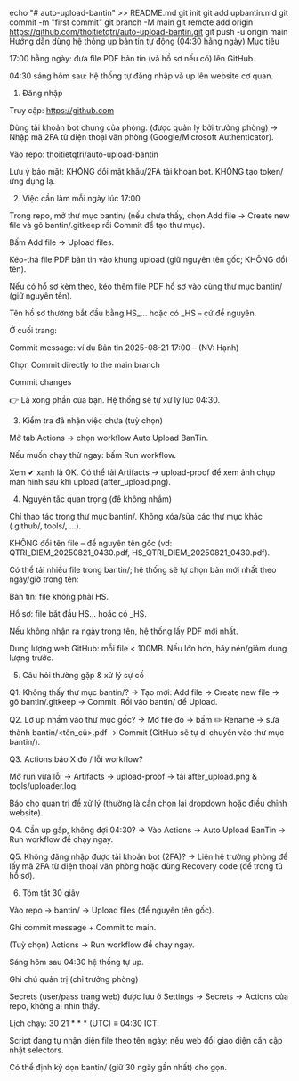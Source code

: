 echo "# auto-upload-bantin" >> README.md
git init
git add upbantin.md
git commit -m "first commit"
git branch -M main
git remote add origin https://github.com/thoitietqtri/auto-upload-bantin.git
git push -u origin main
Hướng dẫn dùng hệ thống up bản tin tự động (04:30 hằng ngày)
Mục tiêu

17:00 hằng ngày: đưa file PDF bản tin (và hồ sơ nếu có) lên GitHub.

04:30 sáng hôm sau: hệ thống tự đăng nhập và up lên website cơ quan.

1) Đăng nhập

Truy cập: https://github.com

Dùng tài khoản bot chung của phòng: (được quản lý bởi trưởng phòng)
→ Nhập mã 2FA từ điện thoại văn phòng (Google/Microsoft Authenticator).

Vào repo: thoitietqtri/auto-upload-bantin

Lưu ý bảo mật: KHÔNG đổi mật khẩu/2FA tài khoản bot. KHÔNG tạo token/ứng dụng lạ.

2) Việc cần làm mỗi ngày lúc 17:00

Trong repo, mở thư mục bantin/
(nếu chưa thấy, chọn Add file → Create new file và gõ bantin/.gitkeep rồi Commit để tạo thư mục).

Bấm Add file → Upload files.

Kéo-thả file PDF bản tin vào khung upload (giữ nguyên tên gốc; KHÔNG đổi tên).

Nếu có hồ sơ kèm theo, kéo thêm file PDF hồ sơ vào cùng thư mục bantin/ (giữ nguyên tên).

Tên hồ sơ thường bắt đầu bằng HS_… hoặc có _HS – cứ để nguyên.

Ở cuối trang:

Commit message: ví dụ Bản tin 2025-08-21 17:00 – (NV: Hạnh)

Chọn Commit directly to the main branch

Commit changes

👉 Là xong phần của bạn. Hệ thống sẽ tự xử lý lúc 04:30.

3) Kiểm tra đã nhận việc chưa (tuỳ chọn)

Mở tab Actions → chọn workflow Auto Upload BanTin.

Nếu muốn chạy thử ngay: bấm Run workflow.

Xem ✔ xanh là OK. Có thể tải Artifacts → upload-proof để xem ảnh chụp màn hình sau khi upload (after_upload.png).

4) Nguyên tắc quan trọng (để không nhầm)

Chỉ thao tác trong thư mục bantin/.
Không xóa/sửa các thư mục khác (.github/, tools/, …).

KHÔNG đổi tên file – để nguyên tên gốc (vd: QTRI_DIEM_20250821_0430.pdf, HS_QTRI_DIEM_20250821_0430.pdf).

Có thể tải nhiều file trong bantin/; hệ thống sẽ tự chọn bản mới nhất theo ngày/giờ trong tên:

Bản tin: file không phải HS.

Hồ sơ: file bắt đầu HS… hoặc có _HS.

Nếu không nhận ra ngày trong tên, hệ thống lấy PDF mới nhất.

Dung lượng web GitHub: mỗi file < 100MB. Nếu lớn hơn, hãy nén/giảm dung lượng trước.

5) Câu hỏi thường gặp & xử lý sự cố

Q1. Không thấy thư mục bantin/?
→ Tạo mới: Add file → Create new file → gõ bantin/.gitkeep → Commit. Rồi vào bantin/ để Upload.

Q2. Lỡ up nhầm vào thư mục gốc?
→ Mở file đó → bấm ✏️ Rename → sửa thành bantin/<tên_cũ>.pdf → Commit (GitHub sẽ tự di chuyển vào thư mục bantin/).

Q3. Actions báo X đỏ / lỗi workflow?

Mở run vừa lỗi → Artifacts → upload-proof → tải after_upload.png & tools/uploader.log.

Báo cho quản trị để xử lý (thường là cần chọn lại dropdown hoặc điều chỉnh website).

Q4. Cần up gấp, không đợi 04:30?
→ Vào Actions → Auto Upload BanTin → Run workflow để chạy ngay.

Q5. Không đăng nhập được tài khoản bot (2FA)?
→ Liên hệ trưởng phòng để lấy mã 2FA từ điện thoại văn phòng hoặc dùng Recovery code (để trong tủ hồ sơ).

6) Tóm tắt 30 giây

Vào repo → bantin/ → Upload files (để nguyên tên gốc).

Ghi commit message + Commit to main.

(Tuỳ chọn) Actions → Run workflow để chạy ngay.

Sáng hôm sau 04:30 hệ thống tự up.

Ghi chú quản trị (chỉ trưởng phòng)

Secrets (user/pass trang web) được lưu ở Settings → Secrets → Actions của repo, không ai nhìn thấy.

Lịch chạy: 30 21 * * * (UTC) ≡ 04:30 ICT.

Script đang tự nhận diện file theo tên ngày; nếu web đổi giao diện cần cập nhật selectors.

Có thể định kỳ dọn bantin/ (giữ 30 ngày gần nhất) cho gọn.
